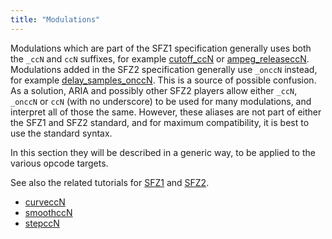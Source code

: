 ```yaml
---
title: "Modulations"
---
```

Modulations which are part of the SFZ1 specification generally uses both the
`_ccN` and `ccN` suffixes, for example [cutoff_ccN] or [ampeg_releaseccN].
Modulations added in the SFZ2 specification generally use `_onccN` instead,
for example [delay_samples_onccN]. This is a source of possible confusion.
As a solution, ARIA and possibly other SFZ2 players allow either `_ccN`, `_onccN`
or `ccN` (with no underscore) to be used for many modulations,
and interpret all of those the same. However, these aliases are not part of
either the SFZ1 and SFZ2 standard, and for maximum compatibility,
it is best to use the standard syntax.

In this section they will be described in a generic way,
to be applied to the various opcode targets.

See also the related tutorials for [SFZ1] and [SFZ2].

- [curveccN](curveccN.md)
- [smoothccN](smoothccN.md)
- [stepccN](stepccN.md)


[cutoff_ccN]:          ../opcodes/cutoff.md
[ampeg_releaseccN]:    ../opcodes/ampeg_release.md
[delay_samples_onccN]: ../opcodes/delay_samples.md
[SFZ1]:                ../tutorials/sfz1_modulations.md
[SFZ2]:                ../tutorials/sfz2_modulations.md
